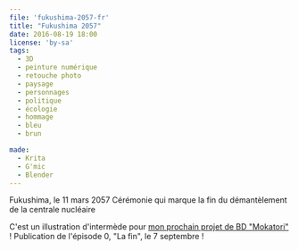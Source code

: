 ```yaml
---
file: 'fukushima-2057-fr'
title: "Fukushima 2057"
date: 2016-08-19 18:00
license: 'by-sa'
tags:
  - 3D
  - peinture numérique
  - retouche photo
  - paysage
  - personnages
  - politique
  - écologie
  - hommage
  - bleu
  - brun

made:
  - Krita
  - G'mic
  - Blender
---
```


Fukushima, le 11 mars 2057
Cérémonie qui marque la fin du démantèlement de la centrale nucléaire

C'est un illustration d'intermède pour [mon prochain projet de BD "Mokatori"](../bd/) !
Publication de l'épisode 0, "La fin", le 7 septembre !
